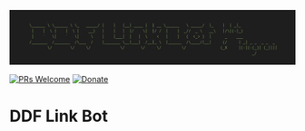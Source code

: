 [![DDF Link Bot Banner](https://github.com/chabad-source/DDFLinkBot/blob/main/images/Logo.png)](https://github.com/chabad-source/DDFLinkBot)

[![PRs Welcome](https://img.shields.io/badge/PRs-welcome-brightgreen.svg?style=flat-square)](http://makeapullrequest.com)
[![Donate](https://img.shields.io/badge/Donate-PayPal-green.svg)](https://www.paypal.com/donate/?hosted_button_id=GUXRJDA9KU3QN)

# DDF Link Bot
